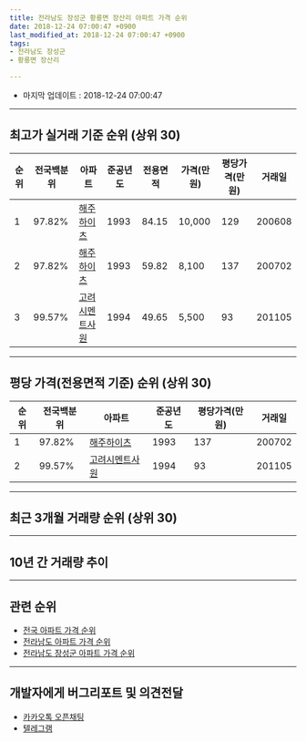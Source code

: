 ```yaml
---
title: 전라남도 장성군 황룡면 장산리 아파트 가격 순위
date: 2018-12-24 07:00:47 +0900
last_modified_at: 2018-12-24 07:00:47 +0900
tags:
- 전라남도 장성군
- 황룡면 장산리

---
```


* 마지막 업데이트 : 2018-12-24 07:00:47

---

## 최고가 실거래 기준 순위 (상위 30)


|순위|전국백분위|아파트|준공년도|전용면적|가격(만원)|평당가격(만원)|거래일|
|---|---|---|---|---|---|---|---|
|1|97.82%|[해주하이츠](https://search.naver.com/search.naver?query=%EC%A0%84%EB%9D%BC%EB%82%A8%EB%8F%84+%EC%9E%A5%EC%84%B1%EA%B5%B0+%ED%99%A9%EB%A3%A1%EB%A9%B4+%EC%9E%A5%EC%82%B0%EB%A6%AC+%ED%95%B4%EC%A3%BC%ED%95%98%EC%9D%B4%EC%B8%A0)|1993|84.15|10,000|129|200608|
|2|97.82%|[해주하이츠](https://search.naver.com/search.naver?query=%EC%A0%84%EB%9D%BC%EB%82%A8%EB%8F%84+%EC%9E%A5%EC%84%B1%EA%B5%B0+%ED%99%A9%EB%A3%A1%EB%A9%B4+%EC%9E%A5%EC%82%B0%EB%A6%AC+%ED%95%B4%EC%A3%BC%ED%95%98%EC%9D%B4%EC%B8%A0)|1993|59.82|8,100|137|200702|
|3|99.57%|[고려시멘트사원](https://search.naver.com/search.naver?query=%EC%A0%84%EB%9D%BC%EB%82%A8%EB%8F%84+%EC%9E%A5%EC%84%B1%EA%B5%B0+%ED%99%A9%EB%A3%A1%EB%A9%B4+%EC%9E%A5%EC%82%B0%EB%A6%AC+%EA%B3%A0%EB%A0%A4%EC%8B%9C%EB%A9%98%ED%8A%B8%EC%82%AC%EC%9B%90)|1994|49.65|5,500|93|201105|


---

## 평당 가격(전용면적 기준) 순위 (상위 30)


|순위|전국백분위|아파트|준공년도|평당가격(만원)|거래일|
|---|---|---|---|---|---|
|1|97.82%|[해주하이츠](https://search.naver.com/search.naver?query=%EC%A0%84%EB%9D%BC%EB%82%A8%EB%8F%84+%EC%9E%A5%EC%84%B1%EA%B5%B0+%ED%99%A9%EB%A3%A1%EB%A9%B4+%EC%9E%A5%EC%82%B0%EB%A6%AC+%ED%95%B4%EC%A3%BC%ED%95%98%EC%9D%B4%EC%B8%A0)|1993|137|200702|
|2|99.57%|[고려시멘트사원](https://search.naver.com/search.naver?query=%EC%A0%84%EB%9D%BC%EB%82%A8%EB%8F%84+%EC%9E%A5%EC%84%B1%EA%B5%B0+%ED%99%A9%EB%A3%A1%EB%A9%B4+%EC%9E%A5%EC%82%B0%EB%A6%AC+%EA%B3%A0%EB%A0%A4%EC%8B%9C%EB%A9%98%ED%8A%B8%EC%82%AC%EC%9B%90)|1994|93|201105|


---

## 최근 3개월 거래량 순위 (상위 30)


<div style="width:100%;">
    <canvas id="deal_count_ranking" height="250"></canvas>
</div>


<script>
new Chart(document.getElementById("deal_count_ranking"), {
    type: 'horizontalBar',
    data: {
        labels: ['고려시멘트사원'],
        datasets: [{
            label: '실거래 수',
            data: [2],
            borderColor: "rgba(255, 0, 128, 1)",
            backgroundColor: "rgba(255, 0, 128, 0.5)",
            fill: false,
        }]
    },
    options: {
        responsive: true,
        title: {
            display: true,
            text: '최근 3개월 거래량 순위'
        },
        tooltips: {
            mode: 'index',
            intersect: false,
            callbacks: {
                title: function(tooltipItems, data) {
                    return "실거래 수:";
                },
                label: function(tooltipItem, data) {
                    return data.labels[tooltipItem.index] + ": " + tooltipItem.xLabel;
                }
            }
        },
        hover: {
            mode: 'nearest',
            intersect: true
        },
        scales: {
            xAxes: [{
                display: true,
                scaleLabel: {
                    display: true,
                    labelString: '실거래 수'
                },
                ticks: {
                    suggestedMin: 0,
                }
            }],
            yAxes: [{
                display: true,
                ticks: {
                    autoSkip: false,
                    callback: function(value, index, values) {
                        if (value.length > 15)
                            return value.substr(0, 13) + "...";
                        else
                            return value;
                    }
                },
                scaleLabel: {
                    display: false,
                }
            }]
        }
    }
});

</script>


---

## 10년 간 거래량 추이


<div style="width:100%;">
    <canvas id="deal_progress" height="250"></canvas>
</div>

<script>
new Chart(document.getElementById("deal_progress"), {
    type: 'line',
    data: {
        labels: ['200812','200901','200902','200903','200904','200905','200906','200907','200908','200909','200910','200911','200912','201001','201002','201003','201004','201005','201006','201007','201008','201009','201010','201011','201012','201101','201102','201103','201104','201105','201106','201107','201108','201109','201110','201111','201112','201201','201202','201203','201204','201205','201206','201207','201208','201209','201210','201211','201212','201301','201302','201303','201304','201305','201306','201307','201308','201309','201310','201311','201312','201401','201402','201403','201404','201405','201406','201407','201408','201409','201410','201411','201412','201501','201502','201503','201504','201505','201506','201507','201508','201509','201510','201511','201512','201601','201602','201603','201604','201605','201606','201607','201608','201609','201610','201611','201612','201701','201702','201703','201704','201705','201706','201707','201708','201709','201710','201711','201712','201801','201802','201803','201804','201805','201806','201807','201808','201809','201810','201811','201812'],
        datasets: [{
            label: '실거래 수',
            pointRadius: 1,
            data: [1, 0, 1, 2, 2, 3, 1, 2, 1, 1, 1, 3, 1, 0, 0, 2, 3, 1, 1, 5, 2, 2, 2, 2, 2, 0, 2, 1, 1, 2, 3, 4, 1, 0, 0, 0, 0, 0, 1, 2, 1, 0, 1, 0, 2, 1, 2, 5, 0, 3, 4, 3, 2, 3, 3, 1, 0, 1, 6, 2, 1, 1, 2, 0, 0, 2, 1, 0, 5, 2, 0, 1, 3, 1, 0, 0, 2, 1, 0, 0, 1, 3, 1, 1, 0, 1, 1, 3, 1, 2, 1, 0, 0, 0, 0, 0, 1, 1, 2, 2, 2, 4, 4, 7, 4, 3, 0, 3, 0, 0, 3, 2, 0, 1, 1, 0, 1, 1, 2, 0, 0],
            borderColor: "rgba(255, 201, 14, 1)",
            backgroundColor: "rgba(255, 201, 14, 0.5)",
            fill: true,
        }]
    },
    options: {
        responsive: true,
        title: {
            display: true,
            text: '10년간 거래량 추이'
        },
        tooltips: {
            mode: 'index',
            intersect: false,
        },
        hover: {
            mode: 'nearest',
            intersect: true
        },
        scales: {
            xAxes: [{
                display: true,
                scaleLabel: {
                    display: true,
                    labelString: '년/월'
                }
            }],
            yAxes: [{
                display: true,
                ticks: {
                    suggestedMin: 0,
                },
                scaleLabel: {
                    display: true,
                    labelString: '실거래 수'
                }
            }]
        }
    }
});

</script>


---

## 관련 순위

- [전국 아파트 가격 순위](https://inasie.github.io/apt-ranking/전국)
- [전라남도 아파트 가격 순위](https://inasie.github.io/apt-ranking/전라남도)
- [전라남도 장성군 아파트 가격 순위](https://inasie.github.io/apt-ranking/전라남도-장성군)


---

## 개발자에게 버그리포트 및 의견전달

- [카카오톡 오픈채팅](https://open.kakao.com/o/gLJUAP4)
- [텔레그램](https://t.me/inasie)

